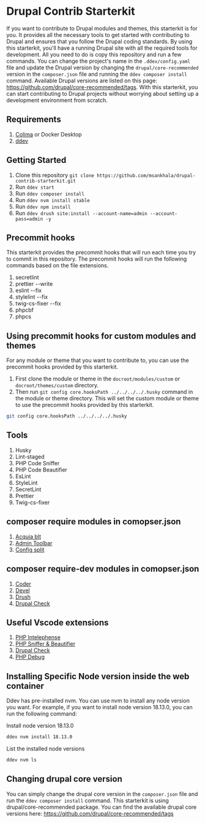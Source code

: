 # Drupal Contrib Starterkit

If you want to contribute to Drupal modules and themes, this starterkit is for you. It provides all the necessary tools to get started with contributing to Drupal and ensures that you follow the Drupal coding standards. By using this starterkit, you'll have a running Drupal site with all the required tools for development. All you need to do is copy this repository and run a few commands. You can change the project's name in the `.ddev/config.yaml` file and update the Drupal version by changing the `drupal/core-recommended` version in the `composer.json` file and running the `ddev composer install` command. Available Drupal versions are listed on this page: https://github.com/drupal/core-recommended/tags. With this starterkit, you can start contributing to Drupal projects without worrying about setting up a development environment from scratch.

## Requirements

1. [Colima](https://smallsharpsoftwaretools.com/tutorials/use-colima-to-run-docker-containers-on-macos/) or Docker Desktop
1. [ddev](https://ddev.readthedocs.io/en/stable/)

## Getting Started

1. Clone this repository `git clone https://github.com/msankhala/drupal-contrib-starterkit.git`
1. Run `ddev start`
1. Run `ddev composer install`
1. Run `ddev nvm install stable`
1. Run `ddev npm install`
1. Run `ddev drush site:install --account-name=admin --account-pass=admin -y`

## Precommit hooks

This starterkit provides the precommit hooks that will run each time you try to commit in this repository. The precommit hooks will run the following commands based on the file extensions.

1. secretlint
1. prettier --write
1. eslint --fix
1. stylelint --fix
1. twig-cs-fixer --fix
1. phpcbf
1. phpcs

## Using precommit hooks for custom modules and themes

For any module or theme that you want to contribute to, you can use the precommit hooks provided by this starterkit.

1. First clone the module or theme in the `docroot/modules/custom` or `docroot/themes/custom` directory.
1. Then run `git config core.hooksPath ../../../../.husky` command in the module or theme directory. This will set the custom module or theme to use the precommit hooks provided by this starterkit.

```bash
git config core.hooksPath ../../../../.husky
```

## Tools

1. Husky
1. Lint-staged
1. PHP Code Sniffer
1. PHP Code Beautifier
1. EsLint
1. StyleLint
1. SecretLint
1. Prettier
1. Twig-cs-fixer

## composer require modules in comopser.json

1. [Acquia blt](https://github.com/acquia/blt)
1. [Admin Toolbar](https://www.drupal.org/project/admin_toolbar)
1. [Config split](https://www.drupal.org/project/config_split)

## composer require-dev modules in comopser.json

1. [Coder](https://www.drupal.org/project/coder)
1. [Devel](https://www.drupal.org/project/devel)
1. [Drush](https://github.com/drush-ops/drush)
1. [Drupal Check](https://github.com/mglaman/drupal-check)

## Useful Vscode extensions

1. [PHP Intelephense](https://marketplace.visualstudio.com/items?itemName=bmewburn.vscode-intelephense-client)
1. [PHP Sniffer & Beautifier](https://marketplace.visualstudio.com/items?itemName=ValeryanM.vscode-phpsab)
1. [Drupal Check](https://marketplace.visualstudio.com/items?itemName=bbeversdorf.drupal-check)
1. [PHP Debug](https://marketplace.visualstudio.com/items?itemName=felixfbecker.php-debug)

## Installing Specific Node version inside the web container

Ddev has pre-installed nvm. You can use nvm to install any node version you want. For example, if you want to install node version 18.13.0, you can run the following command:

Install node version 18.13.0

```bash
ddev nvm install 18.13.0
```

List the installed node versions

```bash
ddev nvm ls
```

## Changing drupal core version

You can simply change the drupal core version in the `composer.json` file and run the `ddev composer install` command. This starterkit is using drupal/core-recommended package. You can find the available drupal core versions here:
https://github.com/drupal/core-recommended/tags


